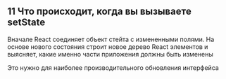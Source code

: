 ## 11 Что происходит, когда вы вызываете setState

Вначале React соединяет объект стейта с измененными полями. На основе нового состояния строит новое дерево React элементов и выясняет, какие именно части приложения должны быть изменены

Это нужно для наиболее производительного обновления интерфейса
